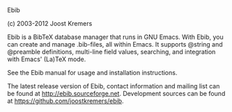 Ebib

(c) 2003-2012 Joost Kremers

Ebib is a BibTeX database manager that runs in GNU Emacs. With Ebib, you
can create and manage .bib-files, all within Emacs. It supports @string and
@preamble definitions, multi-line field values, searching, and integration
with Emacs' (La)TeX mode.

See the Ebib manual for usage and installation instructions.

The latest release version of Ebib, contact information and mailing list
can be found at <http://ebib.sourceforge.net>. Development sources can be
found at <https://github.com/joostkremers/ebib>.
